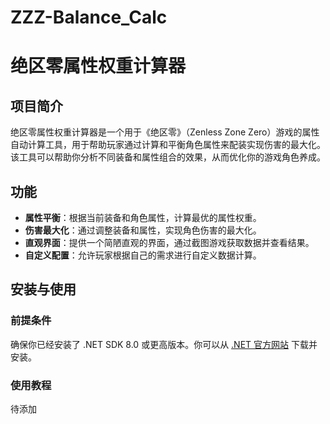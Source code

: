 # ZZZ-Balance_Calc
# 绝区零属性权重计算器

## 项目简介

绝区零属性权重计算器是一个用于《绝区零》（Zenless Zone Zero）游戏的属性自动计算工具，用于帮助玩家通过计算和平衡角色属性来配装实现伤害的最大化。该工具可以帮助你分析不同装备和属性组合的效果，从而优化你的游戏角色养成。

## 功能

- **属性平衡**：根据当前装备和角色属性，计算最优的属性权重。
- **伤害最大化**：通过调整装备和属性，实现角色伤害的最大化。
- **直观界面**：提供一个简陋直观的界面，通过截图游戏获取数据并查看结果。
- **自定义配置**：允许玩家根据自己的需求进行自定义数据计算。

## 安装与使用

### 前提条件

确保你已经安装了 .NET SDK 8.0 或更高版本。你可以从 [.NET 官方网站](https://dotnet.microsoft.com/download) 下载并安装。

### 使用教程

待添加
